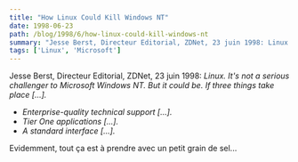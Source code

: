 ```yaml
---
title: "How Linux Could Kill Windows NT"
date: 1998-06-23
path: /blog/1998/6/how-linux-could-kill-windows-nt
summary: "Jesse Berst, Directeur Editorial, ZDNet, 23 juin 1998: Linux."
tags: ['Linux', 'Microsoft']
---
```


<P>
Jesse Berst, Directeur Editorial, ZDNet, 23 juin 1998:
<EM>
Linux. It's not a serious challenger to Microsoft Windows NT. But it
could be. If three things take place [...].
<UL>

<LI>Enterprise-quality technical support [...].
<LI>Tier One applications [...].
<LI>A standard interface [...].
</UL>

</EM>
</P>

<P>
Evidemment, tout ça est à prendre avec un petit grain de sel...
</P>


